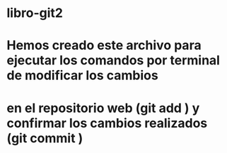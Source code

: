# libro-git2


# Hemos creado este archivo para ejecutar los comandos por terminal de modificar los cambios 
# en el repositorio web (git add <file>) y confirmar los cambios realizados (git commit <file>)
